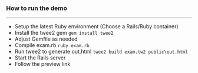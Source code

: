 ### How to run the demo
---

* Setup the latest Ruby environment (Choose a Rails/Ruby container)
* Install the twee2 gem `gem install twee2`
* Adjust Gemfile as needed
* Compile exam.rb `ruby exam.rb`
* Run twee2 to generate out.html `twee2 build exam.tw2 public\out.html`
* Start the Rails server
* Follow the preview link
